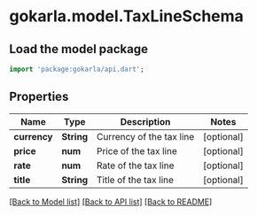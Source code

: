 # gokarla.model.TaxLineSchema

## Load the model package
```dart
import 'package:gokarla/api.dart';
```

## Properties
Name | Type | Description | Notes
------------ | ------------- | ------------- | -------------
**currency** | **String** | Currency of the tax line | [optional] 
**price** | **num** | Price of the tax line | [optional] 
**rate** | **num** | Rate of the tax line | [optional] 
**title** | **String** | Title of the tax line | [optional] 

[[Back to Model list]](../README.md#documentation-for-models) [[Back to API list]](../README.md#documentation-for-api-endpoints) [[Back to README]](../README.md)


